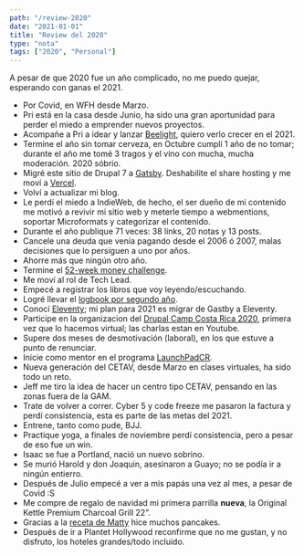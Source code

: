 ```yaml
---
path: "/review-2020"
date: "2021-01-01"
title: "Review del 2020"
type: "nota"
tags: ["2020", "Personal"]
---
```


A pesar de que 2020 fue un año complicado, no me puedo quejar, esperando con ganas el 2021.

- Por Covid, en WFH desde Marzo.
- Pri está en la casa desde Junio, ha sido una gran aportunidad para perder el miedo a emprender nuevos proyectos.
- Acompañe a Pri a idear y lanzar [Beelight](https://beelight.cr/), quiero verlo crecer en el 2021.
- Termine el año sin tomar cerveza, en Octubre cumplí 1 año de no tomar; durante el año me tomé 3 tragos y el vino con mucha, mucha moderación. 2020 sóbrio.
- Migré este sitio de Drupal 7 a [Gatsby](https://www.gatsbyjs.com/). Deshabilite el share hosting y me moví a [Vercel](https://vercel.com/).
- Volví a actualizar mi blog.
- Le perdí el miedo a IndieWeb, de hecho, el ser dueño de mi contenido me motivó a revivir mi sitio web y meterle tiempo a webmentions, soportar Microformats y categorizar el contenido.
- Durante el año publique 71 veces: 38 links, 20 notas y 13 posts.
- Cancele una deuda que venía pagando desde el 2006 ó 2007, malas decisiones que lo persiguen a uno por años.
- Ahorre más que ningún otro año.
- Termine el [52-week money challenge](/note/52-weeks-money-challenge-12-20).
- Me moví al rol de Tech Lead.
- Empecé a registrar los libros que voy leyendo/escuchando.
- Logré llevar el [logbook por segundo año](/recordar/keeping-logbook).
- Conocí [Eleventy](https://www.11ty.dev/); mi plan para 2021 es migrar de Gastby a Eleventy.
- Participe en la organizacion del [Drupal Camp Costa Rica 2020](https://www.drupalcamp.cr/), primera vez que lo hacemos virtual; las charlas estan en Youtube.
- Supere dos meses de desmotivación (laboral), en los que estuve a punto de renunciar.
- Inicie como mentor en el programa [LaunchPadCR](/note/launchpadcr-08-07).
- Nueva generación del CETAV, desde Marzo en clases virtuales, ha sido todo un reto.
- Jeff me tiro la idea de hacer un centro tipo CETAV, pensando en las zonas fuera de la GAM.
- Trate de volver a correr. Cyber 5 y code freeze me pasaron la factura y perdí consistencia, esta es parte de las metas del 2021.
- Entrene, tanto como pude, BJJ.
- Practique yoga, a finales de noviembre perdí consistencia, pero a pesar de eso fue un win.
- Isaac se fue a Portland, nació un nuevo sobrino.
- Se murió Harold y don Joaquin, asesinaron a Guayo; no se podía ir a ningún entierro.
- Después de Julio empecé a ver a mis papás una vez al mes, a pesar de Covid :S
- Me compre de regalo de navidad mi primera parrilla **nueva**, la
  Original Kettle Premium Charcoal Grill 22".
- Gracias a la [receta de Matty](https://youtu.be/2iWUUcW08ac) hice muchos pancakes.
- Después de ir a Plantet Hollywood reconfirme que no me gustan, y no disfruto, los hoteles grandes/todo incluido.
